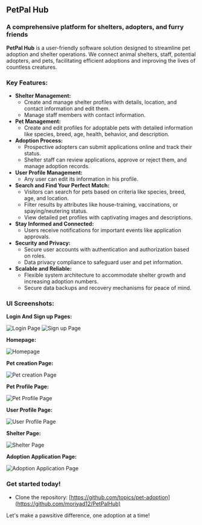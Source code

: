 ## PetPal Hub 

### A comprehensive platform for shelters, adopters, and furry friends

**PetPal Hub** is a user-friendly software solution designed to streamline pet adoption and shelter operations. We connect animal shelters, staff, potential adopters, and pets, facilitating efficient adoptions and improving the lives of countless creatures.

### Key Features:

* **Shelter Management:**
    * Create and manage shelter profiles with details, location, and contact information and edit them.
    * Manage staff members with contact information.
* **Pet Management:**
    * Create and edit profiles for adoptable pets with detailed information like species, breed, age, health, behavior, and description.
* **Adoption Process:**
    * Prospective adopters can submit applications online and track their status.
    * Shelter staff can review applications, approve or reject them, and manage adoption records.
* **User Profile Management:**
    * Any user can edit its information in his profile.
* **Search and Find Your Perfect Match:**
    * Visitors can search for pets based on criteria like species, breed, age, and location.
    * Filter results by attributes like house-training, vaccinations, or spaying/neutering status.
    * View detailed pet profiles with captivating images and descriptions.
* **Stay Informed and Connected:**
    * Users receive notifications for important events like application approvals.
* **Security and Privacy:**
    * Secure user accounts with authentication and authorization based on roles.
    * Data privacy compliance to safeguard user and pet information.
* **Scalable and Reliable:**
    * Flexible system architecture to accommodate shelter growth and increasing adoption numbers.
    * Secure data backups and recovery mechanisms for peace of mind.

### UI Screenshots:

**Login And Sign up Pages:**

![Login Page](https://github.com/moriyad12/PetPalHub/blob/904d7d82893d842741ba81224802b3d100d7a1a9/pics/React%20App%20-%20Personal%20-%20Microsoft%E2%80%8B%20Edge%2012_30_2023%208_48_43%20AM.png)
![Sign up Page](https://github.com/moriyad12/PetPalHub/blob/a27d15d4e3711bef7d2d450de497b1420dc707d4/pics/React%20App%20-%20Personal%20-%20Microsoft%E2%80%8B%20Edge%2012_30_2023%208_48_51%20AM.png)

**Homepage:**

![Homepage](https://github.com/moriyad12/PetPalHub/blob/a27d15d4e3711bef7d2d450de497b1420dc707d4/pics/React%20App%20-%20Personal%20-%20Microsoft%E2%80%8B%20Edge%2012_30_2023%208_47_37%20AM.png)


**Pet creation Page:**

![Pet creation Page](https://github.com/moriyad12/PetPalHub/blob/a27d15d4e3711bef7d2d450de497b1420dc707d4/pics/React%20App%20-%20Personal%20-%20Microsoft%E2%80%8B%20Edge%2012_30_2023%208_48_16%20AM.png)

**Pet Profile Page:**

![Pet Profile Page](https://github.com/moriyad12/PetPalHub/blob/a27d15d4e3711bef7d2d450de497b1420dc707d4/pics/React%20App%20-%20Personal%20-%20Microsoft%E2%80%8B%20Edge%2012_30_2023%208_48_24%20AM.png)


**User Profile Page:**

![User Profile Page](https://github.com/moriyad12/PetPalHub/blob/a27d15d4e3711bef7d2d450de497b1420dc707d4/pics/React%20App%20-%20Personal%20-%20Microsoft%E2%80%8B%20Edge%2012_30_2023%208_47_42%20AM.png)


**Shelter Page:**

![Shelter Page](https://github.com/moriyad12/PetPalHub/blob/a27d15d4e3711bef7d2d450de497b1420dc707d4/pics/React%20App%20-%20Personal%20-%20Microsoft%E2%80%8B%20Edge%2012_30_2023%208_47_49%20AM.png)



**Adoption Application Page:**

![Adoption Application Page](https://github.com/moriyad12/PetPalHub/blob/a27d15d4e3711bef7d2d450de497b1420dc707d4/pics/React%20App%20-%20Personal%20-%20Microsoft%E2%80%8B%20Edge%2012_30_2023%208_48_34%20AM.png)



### Get started today!

* Clone the repository: [https://github.com/topics/pet-adoption](https://github.com/moriyad12/PetPalHub)
  
Let's make a pawsitive difference, one adoption at a time!
